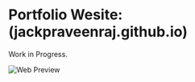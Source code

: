 # Portfolio Wesite: (jackpraveenraj.github.io)
Work in Progress.

![Web Preview](https://drive.google.com/uc?export=view&id=1R71WT1BChhq16ht4Kxntq6jGlftY6s6w)
